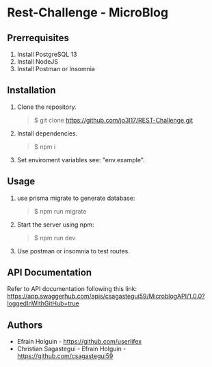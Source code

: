 # Rest-Challenge - MicroBlog

## Prerrequisites

1. Install PostgreSQL 13
2. Install NodeJS
3. Install Postman or Insomnia

## Installation

1. Clone the repository.
   > \$ git clone https://github.com/jo3l17/REST-Challenge.git
2. Install dependencies.
   > \$ npm i
2. Set enviroment variables see: "env.example".
## Usage

1. use prisma migrate to generate database:
   > \$ npm run migrate
2. Start the server using npm:
   > \$ npm run dev
3. Use postman or insomnia to test routes.
## API Documentation

Refer to API documentation following this link: https://app.swaggerhub.com/apis/csagastegui59/MicroblogAPI/1.0.0?loggedInWithGitHub=true

## Authors
* Efrain Holguin - https://github.com/userlifex
* Christian Sagastegui - Efrain Holguin - https://github.com/csagastegui59
